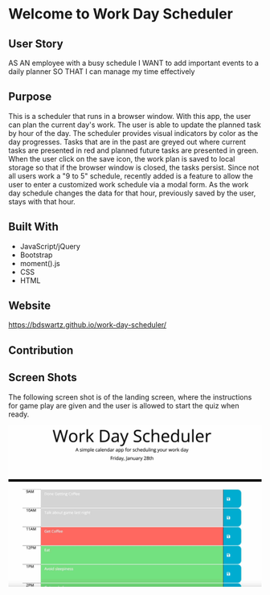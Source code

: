 # Welcome to Work Day Scheduler

## User Story
AS AN employee with a busy schedule
I WANT to add important events to a daily planner
SO THAT I can manage my time effectively


## Purpose
This is a scheduler that runs in a browser window.  With this app, the user can plan the current day's work.  The user is able to update the planned task by hour of the day.  The scheduler provides visual indicators by color as the day progresses.  Tasks that are in the past are greyed out where current tasks are presented in red and planned future tasks are presented in green.  When the user click on the save icon, the work plan is saved to local storage so that if the browser window is closed, the tasks persist.  Since not all users work a "9 to 5" schedule, recently added is a feature to allow the user to enter a customized work schedule via a modal form.  As the work day schedule changes the data for that hour, previously saved by the user, stays with that hour.

## Built With
* JavaScript/jQuery
* Bootstrap
* moment().js
* CSS
* HTML

## Website
https://bdswartz.github.io/work-day-scheduler/

## Contribution


## Screen Shots

The following screen shot is of the landing screen, where the instructions for game play are given and the user is allowed to start the quiz when ready.

![UI for Code Quiz Challenge](workday-scheduler-ss.jpg)

